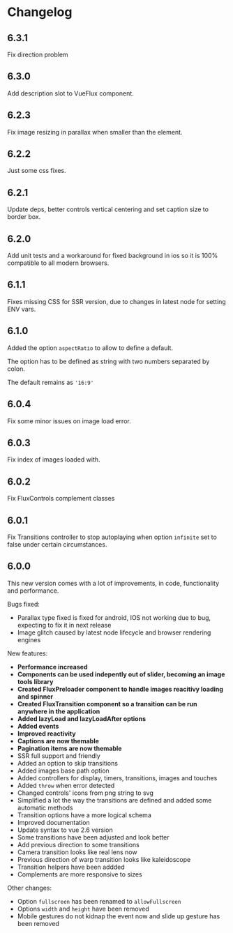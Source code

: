 ---
---

# Changelog

## 6.3.1

Fix direction problem

## 6.3.0

Add description slot to VueFlux component.

## 6.2.3

Fix image resizing in parallax when smaller than the element.

## 6.2.2

Just some css fixes.

## 6.2.1

Update deps, better controls vertical centering and set caption size to border box.

## 6.2.0

Add unit tests and a workaround for fixed background in ios so it is 100% compatible to all modern browsers.

## 6.1.1

Fixes missing CSS for SSR version, due to changes in latest node for setting ENV vars.

## 6.1.0

Added the option `aspectRatio` to allow to define a default.

The option has to be defined as string with two numbers separated by colon.

The default remains as `'16:9'`

## 6.0.4

Fix some minor issues on image load error.

## 6.0.3

Fix index of images loaded with.

## 6.0.2

Fix FluxControls complement classes

## 6.0.1

Fix Transitions controller to stop autoplaying when option `infinite` set to false under certain circumstances.

## 6.0.0

This new version comes with a lot of improvements, in code, functionality and performance.

Bugs fixed:
* Parallax type fixed is fixed for android, IOS not working due to bug, expecting to fix it in next release
* Image glitch caused by latest node lifecycle and browser rendering engines

New features:
- **Performance increased**
- **Components can be used indepently out of slider, becoming an image tools library**
- **Created FluxPreloader component to handle images reacitivy loading and spinner**
- **Created FluxTransition component so a transition can be run anywhere in the application**
- **Added lazyLoad and lazyLoadAfter options**
- **Added events**
- **Improved reactivity**
- **Captions are now themable**
- **Pagination items are now themable**
- SSR full support and friendly
- Added an option to skip transitions
- Added images base path option
- Added controllers for display, timers, transitions, images and touches
- Added `throw` when error detected
- Changed controls' icons from png string to svg
- Simplified a lot the way the transitions are defined and added some automatic methods
- Transition options have a more logical schema
- Improved documentation
- Update syntax to vue 2.6 version
- Some transitions have been adjusted and look better
- Add previous direction to some transitions
- Camera transition looks like real lens now
- Previous direction of warp transition looks like kaleidoscope
- Transition helpers have been addded
- Complements are more responsive to sizes

Other changes:
- Option `fullscreen` has been renamed to `allowFullscreen`
- Options `width` and `height` have been removed
- Mobile gestures do not kidnap the event now and slide up gesture has been removed
